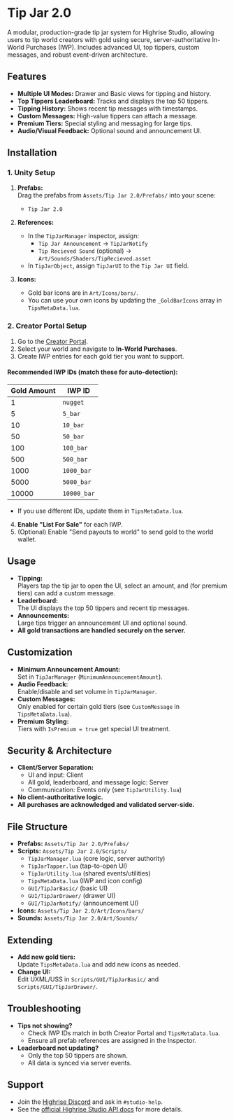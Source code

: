 # Tip Jar 2.0

A modular, production-grade tip jar system for Highrise Studio, allowing users to tip world creators with gold using secure, server-authoritative In-World Purchases (IWP). Includes advanced UI, top tippers, custom messages, and robust event-driven architecture.

## Features

- **Multiple UI Modes:** Drawer and Basic views for tipping and history.
- **Top Tippers Leaderboard:** Tracks and displays the top 50 tippers.
- **Tipping History:** Shows recent tip messages with timestamps.
- **Custom Messages:** High-value tippers can attach a message.
- **Premium Tiers:** Special styling and messaging for large tips.
- **Audio/Visual Feedback:** Optional sound and announcement UI.

## Installation

### 1. Unity Setup

1. **Prefabs:**  
   Drag the prefabs from `Assets/Tip Jar 2.0/Prefabs/` into your scene:
   - `Tip Jar 2.0`

2. **References:**  
   - In the `TipJarManager` inspector, assign:
     - `Tip Jar Announcement` → `TipJarNotify`
     - `Tip Recieved Sound` (optional) → `Art/Sounds/Shaders/TipRecieved.asset`
   - In `TipJarObject`, assign `TipJarUI` to the `Tip Jar UI` field.

4. **Icons:**  
   - Gold bar icons are in `Art/Icons/bars/`.  
   - You can use your own icons by updating the `_GoldBarIcons` array in `TipsMetaData.lua`.

### 2. Creator Portal Setup

1. Go to the [Creator Portal](https://create.highrise.game/dashboard/creations).
2. Select your world and navigate to **In-World Purchases**.
3. Create IWP entries for each gold tier you want to support.

#### Recommended IWP IDs (match these for auto-detection):

| Gold Amount | IWP ID      |
|-------------|-------------|
| 1           | `nugget`    |
| 5           | `5_bar`     |
| 10          | `10_bar`    |
| 50          | `50_bar`    |
| 100         | `100_bar`   |
| 500         | `500_bar`   |
| 1000        | `1000_bar`  |
| 5000        | `5000_bar`  |
| 10000       | `10000_bar` |

- If you use different IDs, update them in `TipsMetaData.lua`.

4. **Enable "List For Sale"** for each IWP.
5. (Optional) Enable "Send payouts to world" to send gold to the world wallet.

## Usage

- **Tipping:**  
  Players tap the tip jar to open the UI, select an amount, and (for premium tiers) can add a custom message.
- **Leaderboard:**  
  The UI displays the top 50 tippers and recent tip messages.
- **Announcements:**  
  Large tips trigger an announcement UI and optional sound.
- **All gold transactions are handled securely on the server.**

## Customization

- **Minimum Announcement Amount:**  
  Set in `TipJarManager` (`MinimumAnnouncementAmount`).
- **Audio Feedback:**  
  Enable/disable and set volume in `TipJarManager`.
- **Custom Messages:**  
  Only enabled for certain gold tiers (see `CustomMessage` in `TipsMetaData.lua`).
- **Premium Styling:**  
  Tiers with `IsPremium = true` get special UI treatment.

## Security & Architecture

- **Client/Server Separation:**  
  - UI and input: Client
  - All gold, leaderboard, and message logic: Server
  - Communication: Events only (see `TipJarUtility.lua`)
- **No client-authoritative logic.**  
- **All purchases are acknowledged and validated server-side.**

## File Structure

- **Prefabs:** `Assets/Tip Jar 2.0/Prefabs/`
- **Scripts:** `Assets/Tip Jar 2.0/Scripts/`
  - `TipJarManager.lua` (core logic, server authority)
  - `TipJarTapper.lua` (tap-to-open UI)
  - `TipJarUtility.lua` (shared events/utilities)
  - `TipsMetaData.lua` (IWP and icon config)
  - `GUI/TipJarBasic/` (basic UI)
  - `GUI/TipJarDrawer/` (drawer UI)
  - `GUI/TipJarNotify/` (announcement UI)
- **Icons:** `Assets/Tip Jar 2.0/Art/Icons/bars/`
- **Sounds:** `Assets/Tip Jar 2.0/Art/Sounds/`

## Extending

- **Add new gold tiers:**  
  Update `TipsMetaData.lua` and add new icons as needed.
- **Change UI:**  
  Edit UXML/USS in `Scripts/GUI/TipJarBasic/` and `Scripts/GUI/TipJarDrawer/`.

## Troubleshooting

- **Tips not showing?**  
  - Check IWP IDs match in both Creator Portal and `TipsMetaData.lua`.
  - Ensure all prefab references are assigned in the Inspector.
- **Leaderboard not updating?**  
  - Only the top 50 tippers are shown.
  - All data is synced via server events.

## Support

- Join the [Highrise Discord](https://discord.gg/highrise) and ask in `#studio-help`.
- See the [official Highrise Studio API docs](https://create.highrise.game/learn/studio-api/globals) for more details.